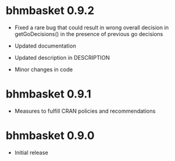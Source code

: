 # bhmbasket 0.9.2

* Fixed a rare bug that could result in wrong overall decision in getGoDecisions() in the presence of previous go decisions

* Updated documentation

* Updated description in DESCRIPTION

* Minor changes in code

# bhmbasket 0.9.1

* Measures to fulfill CRAN policies and recommendations

# bhmbasket 0.9.0

* Initial release
